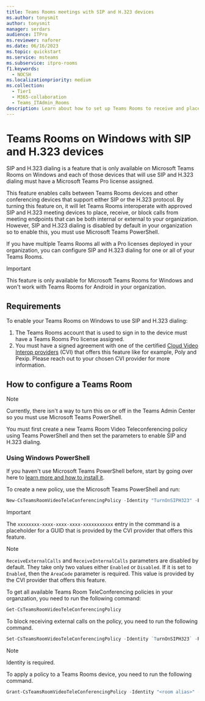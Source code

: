 ```yaml
---
title: Teams Rooms meetings with SIP and H.323 devices
ms.author: tonysmit
author: tonysmit
manager: serdars
audience: ITPro
ms.reviewer: naforer
ms.date: 06/16/2023
ms.topic: quickstart
ms.service: msteams
ms.subservice: itpro-rooms
f1.keywords: 
  - NOCSH
ms.localizationpriority: medium
ms.collection: 
  - Tier1
  - M365-collaboration
  - Teams_ITAdmin_Rooms
description: Learn about how to set up Teams Rooms to receive and place calls to and from approved SIP and H.323 devices.
---
```


# Teams Rooms on Windows with SIP and H.323 devices

SIP and H.323 dialing is a feature that is only available on Microsoft Teams Rooms on Windows and each of those devices that will use SIP and H.323 dialing must have a Microsoft Teams Pro license assigned. 

This feature enables calls between Teams Rooms devices and other conferencing devices that support either SIP or the H.323 protocol. By turning this feature on, it will let Teams Rooms interoperate with approved SIP and H.323 meeting devices to place, receive, or block calls from meeting endpoints that can be both internal or external to your organization. However, SIP and H.323 dialing is disabled by default in your organization so to enable this, you must use Microsoft Teams PowerShell.

If you have multiple Teams Rooms all with a Pro licenses deployed in your organization, you can configure SIP and H.323 dialing for one or all of your Teams Rooms. 

> [!IMPORTANT]
>
> This feature is only available for Microsoft Teams Rooms for Windows and won't work with Teams Rooms for Android in your organization.

## Requirements

To enable your Teams Rooms on Windows to use SIP and H.323 dialing:

1. The Teams Rooms account that is used to sign in to the device must have a Teams Rooms Pro license assigned.
2. You must have a signed agreement with one of the certified [Cloud Video Interop providers](../cloud-video-interop.md) (CVI) that offers this feature like for example, Poly and Pexip. Please reach out to your chosen CVI provider for more information.

## How to configure a Teams Room

> [!Note]
>
> Currently, there isn't a way to turn this on or off in the Teams Admin Center so you must use Microsoft Teams PowerShell. 

You must first create a new Teams Room Video Teleconferencing policy using Teams PowerShell and then set the parameters to enable SIP and H.323 dialing.

### Using Windows PowerShell

If you haven't use Microsoft Teams PowerShell before, start by going over here to [learn more and how to install it](../teams-powershell-install.md). 

To create a new policy, use the Microsoft Teams PowerShell and run:

```PowerShell
New-CsTeamsRoomVideoTeleConferencingPolicy -Identity "TurnOnSIPH323" -Enabled $true -AreaCode `xxxxxxxx-xxxx-xxxx-xxxx-xxxxxxxxxxx` -ReceiveExternalCalls Enabled -ReceiveInternalCalls Enabled 
```
>[!Important]
>
> The `xxxxxxxx-xxxx-xxxx-xxxx-xxxxxxxxxxx` entry in the command is a placeholder for a GUID that is provided by the CVI provider that offers this feature.

>[!Note]
>
> `ReceiveExternalCalls` and `ReceiveInternalCalls` parameters are disabled by default. They take only two values either `Enabled` or `Disabled`. If it is set to `Enabled`, then the `AreaCode` parameter is required. This value is provided by the CVI provider that offers this feature.

To get all available Teams Room TeleConferencing policies in your organzation, you need to run the following command:

```PowerShell
Get-CsTeamsRoomVideoTeleConferencingPolicy
```
To block receiving external calls on the policy, you need to run the following command. 

```PowerShell
Set-CsTeamsRoomVideoTeleConferencingPolicy -Identity `TurnOnSIPH323` -ReceiveExternalCalls `Disabled` 
```
>[!Note]
>
> Identity is required.

To apply a policy to a Teams Rooms device, you need to run the following command.

```PowerShell
Grant-CsTeamsRoomVideoTeleConferencingPolicy -Identity "<room alias>" -PolicyName "TurnOnSIPH323"
```
